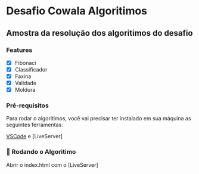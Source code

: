 # Desafio Cowala Algoritimos
## Amostra da resolução dos algoritimos do desafio

### Features

- [x] Fibonaci
- [x] Classificador
- [x] Faxina
- [x] Validade
- [x] Moldura

### Pré-requisitos

Para rodar o algoritimos, você vai precisar ter instalado em sua máquina as seguintes ferramentas:

[VSCode](https://code.visualstudio.com/) e [LiveServer]

### 🎲 Rodando o Algoritimo

Abrir o index.html com o [LiveServer]
